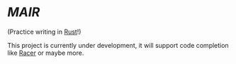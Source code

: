 # *MAIR*

(Practice writing in [Rust](https://www.rust-lang.org)!)

This project is currently under development, it will support code completion
like [Racer](https://github.com/phildawes/racer) or maybe more.


